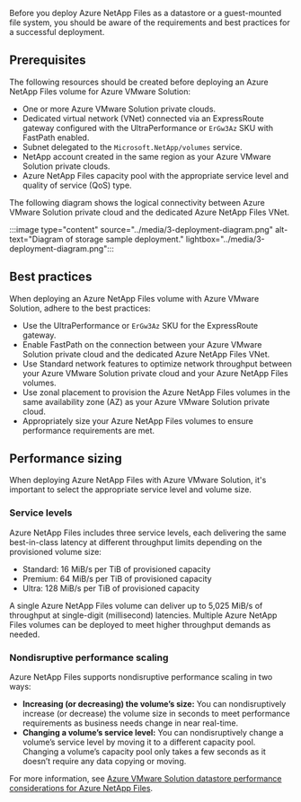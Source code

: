 Before you deploy Azure NetApp Files as a datastore or a guest-mounted file system, you should be aware of the requirements and best practices for a successful deployment.

## Prerequisites

The following resources should be created before deploying an Azure NetApp Files volume for Azure VMware Solution:

- One or more Azure VMware Solution private clouds.
- Dedicated virtual network (VNet) connected via an ExpressRoute gateway configured with the UltraPerformance or `ErGw3Az` SKU with FastPath enabled.
- Subnet delegated to the `Microsoft.NetApp/volumes` service.
- NetApp account created in the same region as your Azure VMware Solution private clouds.
- Azure NetApp Files capacity pool with the appropriate service level and quality of service (QoS) type.

The following diagram shows the logical connectivity between Azure VMware Solution private cloud and the dedicated Azure NetApp Files VNet.

:::image type="content" source="../media/3-deployment-diagram.png" alt-text="Diagram of storage sample deployment." lightbox="../media/3-deployment-diagram.png":::

## Best practices

When deploying an Azure NetApp Files volume with Azure VMware Solution, adhere to the best practices:

- Use the UltraPerformance or `ErGw3Az` SKU for the ExpressRoute gateway.
- Enable FastPath on the connection between your Azure VMware Solution private cloud and the dedicated Azure NetApp Files VNet.
- Use Standard network features to optimize network throughput between your Azure VMware Solution private cloud and your Azure NetApp Files volumes.
- Use zonal placement to provision the Azure NetApp Files volumes in the same availability zone (AZ) as your Azure VMware Solution private cloud.
- Appropriately size your Azure NetApp Files volumes to ensure performance requirements are met.

## Performance sizing

When deploying Azure NetApp Files with Azure VMware Solution, it's important to select the appropriate service level and volume size.

### Service levels

Azure NetApp Files includes three service levels, each delivering the same best-in-class latency at different throughput limits depending on the provisioned volume size:

- Standard: 16 MiB/s per TiB of provisioned capacity
- Premium: 64 MiB/s per TiB of provisioned capacity
- Ultra: 128 MiB/s per TiB of provisioned capacity

A single Azure NetApp Files volume can deliver up to 5,025 MiB/s of throughput at single-digit (millisecond) latencies. Multiple Azure NetApp Files volumes can be deployed to meet higher throughput demands as needed.

### Nondisruptive performance scaling

Azure NetApp Files supports nondisruptive performance scaling in two ways:

- **Increasing (or decreasing) the volume’s size:** You can nondisruptively increase (or decrease) the volume size in seconds to meet performance requirements as business needs change in near real-time.
- **Changing a volume’s service level:** You can nondisruptively change a volume’s service level by moving it to a different capacity pool. Changing a volume’s capacity pool only takes a few seconds as it doesn’t require any data copying or moving.

For more information, see [Azure VMware Solution datastore performance considerations for Azure NetApp Files](/azure/azure-netapp-files/performance-azure-vmware-solution-datastore).
